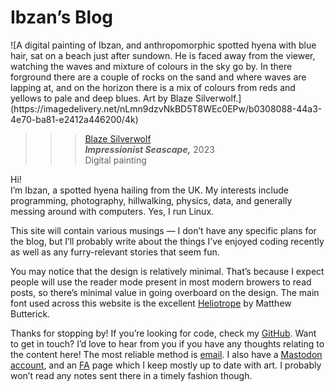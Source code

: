 # Ibzan&rsquo;s Blog

<div class="header-img">
![A digital painting of Ibzan, and anthropomorphic spotted hyena with blue hair, sat on a beach just after sundown. He is faced away from the viewer, watching the waves and mixture of colours in the sky go by. In there forground there are a couple of rocks on the sand and where waves are lapping at, and on the horizon there is a mix of colours from reds and yellows to pale and deep blues. Art by Blaze Silverwolf.](https://imagedelivery.net/nLmn9dzvNkBD5T8WEc0EPw/b0308088-44a3-4e70-ba81-e2412a446200/4k)

>>> [Blaze Silverwolf][Blaze Silverwolf caard]  
***Impressionist Seascape,*** 2023  
Digital painting

</div>

Hi!  
I&rsquo;m Ibzan, a spotted hyena hailing from the UK. My interests include programming, photography, hillwalking, physics, data, and generally messing around with computers.
Yes, I run Linux.

This site will contain various musings &mdash; I don&rsquo;t have any specific plans for the blog, but I&rsquo;ll probably write about the things I&rsquo;ve enjoyed coding recently as well as any furry-relevant stories that seem fun.

You may notice that the design is relatively minimal.
That&rsquo;s because I expect people will use the reader mode present in most modern browers to read posts, so there&rsquo;s minimal value in going overboard on the design.
The main font used across this website is the excellent [Heliotrope][heliotrope] by Matthew Butterick.

Thanks for stopping by!
If you&rsquo;re looking for code, check my [GitHub][github].
Want to get in touch?
I&rsquo;d love to hear from you if you have any thoughts relating to the content here!
The most reliable method is [email][email].
I also have a <a rel="me" href="https://queer.party/@ibzan">Mastodon account</a>, and an [FA][furaffinity] page which I keep mostly up to date with art.
I probably won&rsquo;t read any notes sent there in a timely fashion though.

[Blaze Silverwolf caard]: https://itsdablazewolf.carrd.co/
[github]: https://github.com/IbzanHyena
[heliotrope]: https://mbtype.com/fonts/heliotrope/
[email]: mailto:ibzan@ibzan.co.uk
[furaffinity]: https://www.furaffinity.net/user/ibzanhyena/

